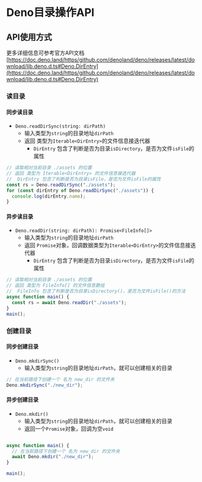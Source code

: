 # Deno目录操作API

## API使用方式

更多详细信息可参考官方API文档 [https://doc.deno.land/https/github.com/denoland/deno/releases/latest/download/lib.deno.d.ts#Deno.DirEntry](https://doc.deno.land/https/github.com/denoland/deno/releases/latest/download/lib.deno.d.ts#Deno.DirEntry)

### 读目录

#### 同步读目录

- `Deno.readDirSync(string: dirPath)`
  - 输入类型为`string`的目录地址`dirPath`
  - 返回 类型为`Iterable<DirEntry>`的文件信息接迭代器
    - `DirEntry` 包含了判断是否为目录`isDirectory`，是否为文件`isFile`的属性

```js
// 读取相对当前目录 ./assets 的位置
// 返回 类型为 Iterable<DirEntry> 的文件信息接迭代器
//  DirEntry 包含了判断是否为目录isFile，是否为文件isFile的属性
const rs = Deno.readDirSync("./assets");
for (const dirEntry of Deno.readDirSync("./assets")) {
  console.log(dirEntry.name);
}

```

#### 异步读目录

- `Deno.readDir(string: dirPath): Promise<FileInfo[]>`
  - 输入类型为`string`的目录地址`dirPath`
  - 返回 `Promise`对象，回调数据类型为`Iterable<DirEntry>`的文件信息接迭代器
    - `DirEntry` 包含了判断是否为目录`isDirectory`，是否为文件`isFile`的属性

```js
// 读取相对当前目录 ./assets 的位置
// 返回 类型为 FileInfo[] 的文件信息数组
//  FileInfo 包含了判断是否为目录isDirectory()，是否为文件isFile()的方法
async function main() {
  const rs = await Deno.readDir("./assets");
}
main();
```


### 创建目录


#### 同步创建目录

- `Deno.mkdirSync()`
  - 输入类型为`string`的目录地址`dirPath`，就可以创建相关的目录

```ts
// 在当前路径下创建一个 名为 new_dir 的文件夹
Deno.mkdirSync("./new_dir");
```

#### 异步创建目录

- `Deno.mkdir()`
  - 输入类型为`string`的目录地址`dirPath`，就可以创建相关的目录
  - 返回一个`Promise`对象，回调为空`void`

```ts

async function main() {
  // 在当前路径下创建一个 名为 new_dir 的文件夹
  await Deno.mkdir("./new_dir");
}

main();
```




